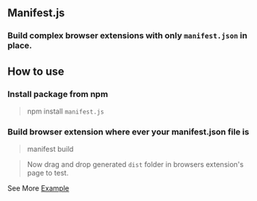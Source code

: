 ## Manifest.js

### Build complex browser extensions with only `manifest.json` in place.





## How to use

### Install package from npm
> npm install `manifest.js`

### Build browser extension where ever your manifest.json file is
> manifest build

> Now drag and drop generated `dist` folder in browsers extension's page to test.


See More [Example](https://github.com/fxnoob/image-to-text-ocr)
